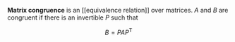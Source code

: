 **Matrix congruence** is an [[equivalence relation]] over matrices. $A$ and $B$ are congruent if there is an invertible $P$ such that

$$
B = PAP^{\mathsf{T}}
$$